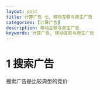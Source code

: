 ```yaml
---
layout: post
title: 计算广告 七、移动互联与原生广告
categories: [计算广告]
description: 移动互联与原生广告
keywords: 计算广告, 移动互联与原生广告
---
```


# 1 搜索广告
搜索广告是比较典型的竞价
